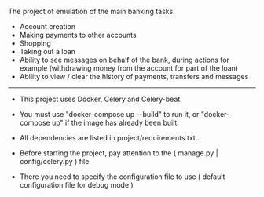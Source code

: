 The project of emulation of the main banking tasks:
- Account creation
- Making payments to other accounts
- Shopping
- Taking out a loan
- Ability to see messages on behalf of the bank, during actions for example (withdrawing money from the account for part of the loan)
- Ability to view / clear the history of payments, transfers and messages

----------------------------------------------------------------------------------------------------------------------------

* This project uses Docker, Celery and Celery-beat.
- You must use "docker-compose up --build" to run it, or "docker-compose up" if the image has already been built.

* All dependencies are listed in project/requirements.txt .

* Before starting the project, pay attention to the ( manage.py | config/celery.py ) file
- There you need to specify the configuration file to use ( default configuration file for debug mode )
